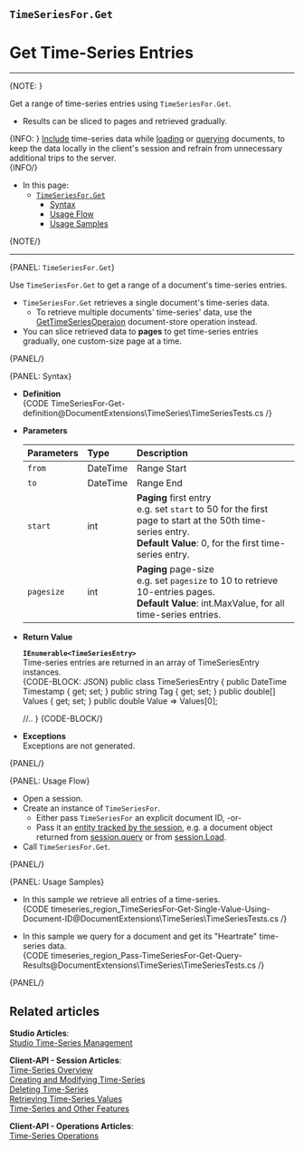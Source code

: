 ﻿## `TimeSeriesFor.Get`
# Get Time-Series Entries 

---

{NOTE: }

Get a range of time-series entries using `TimeSeriesFor.Get`.  

* Results can be sliced to pages and retrieved gradually.  

{INFO: }
[Include](../../../../../document-extensions/timeseries/client-api/session-methods/include-ts-data/include-ts-overview) 
time-series data while [loading](../../../../../document-extensions/timeseries/client-api/session-methods/include-ts-data/with-session-load) 
or [querying](../../../../../document-extensions/timeseries/client-api/session-methods/include-ts-data/with-session-query) 
documents, to keep the data locally in the client's session and refrain from unnecessary additional trips to the server.  
{INFO/}

* In this page:  
   * [`TimeSeriesFor.Get`](../../../../../document-extensions/timeseries/client-api/session-methods/get-ts-data/get-ts-entries#timeseriesfor.get)  
      * [Syntax](../../../../../document-extensions/timeseries/client-api/session-methods/get-ts-data/get-ts-entries#syntax)  
      * [Usage Flow](../../../../../document-extensions/timeseries/client-api/session-methods/get-ts-data/get-ts-entries#usage-flow)  
      * [Usage Samples](../../../../../document-extensions/timeseries/client-api/session-methods/get-ts-data/get-ts-entries#usage-samples)  

{NOTE/}

---

{PANEL: `TimeSeriesFor.Get`}

Use `TimeSeriesFor.Get` to get a range of a document's time-series entries.  

* `TimeSeriesFor.Get` retrieves a single document's time-series data.  
   * To retrieve multiple documents' time-series' data, 
     use the [GetTimeSeriesOperaion](../../../../document-extensions/timeseries/client-api/store-operations/get-TS-data) 
     document-store operation instead.  
* You can slice retrieved data to **pages** to get time-series entries 
  gradually, one custom-size page at a time.  

{PANEL/}

{PANEL: Syntax}

* **Definition**  
  {CODE TimeSeriesFor-Get-definition@DocumentExtensions\TimeSeries\TimeSeriesTests.cs /}

* **Parameters**  

    | Parameters | Type | Description |
    |:-------------|:-------------|:-------------|
    | `from` | DateTime | Range Start |
    | `to` | DateTime | Range End |
    | `start` | int | **Paging** first entry <br> e.g. set `start` to 50 for the first page to start at the 50th time-series entry. <br> **Default Value**: 0, for the first time-series entry. |
    | `pagesize` | int | **Paging** page-size <br> e.g. set `pagesize` to 10 to retrieve 10-entries pages. <br> **Default Value**: int.MaxValue, for all time-series entries. |

* **Return Value**  

     **`IEnumerable<TimeSeriesEntry>`**  
     Time-series entries are returned in an array of TimeSeriesEntry instances.  
     {CODE-BLOCK: JSON}
public class TimeSeriesEntry
{
  public DateTime Timestamp { get; set; }
  public string Tag { get; set; }
  public double[] Values { get; set; }
  public double Value => Values[0];

  //..
}
    {CODE-BLOCK/}

* **Exceptions**  
  Exceptions are not generated.  

{PANEL/}

{PANEL: Usage Flow}

* Open a session.  
* Create an instance of `TimeSeriesFor`.  
    * Either pass `TimeSeriesFor` an explicit document ID, -or-  
    * Pass it an [entity tracked by the session](../../../client-api/session/loading-entities), e.g. a document object returned from [session.query](../../../client-api/session/querying/how-to-query) or from [session.Load](../../../client-api/session/loading-entities#load).  
* Call `TimeSeriesFor.Get`.  

{PANEL/}

{PANEL: Usage Samples}

* In this sample we retrieve all entries of a time-series.  
   {CODE timeseries_region_TimeSeriesFor-Get-Single-Value-Using-Document-ID@DocumentExtensions\TimeSeries\TimeSeriesTests.cs /}

* In this sample we query for a document and get its "Heartrate" time-series data.  
{CODE timeseries_region_Pass-TimeSeriesFor-Get-Query-Results@DocumentExtensions\TimeSeries\TimeSeriesTests.cs /}

{PANEL/}

## Related articles
**Studio Articles**:  
[Studio Time-Series Management]()  

**Client-API - Session Articles**:  
[Time-Series Overview]()  
[Creating and Modifying Time-Series]()  
[Deleting Time-Series]()  
[Retrieving Time-Series Values]()  
[Time-Series and Other Features]()  

**Client-API - Operations Articles**:  
[Time-Series Operations]()  
